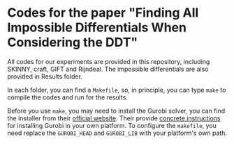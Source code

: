 # Codes for the paper "Finding All Impossible Differentials When Considering the DDT"

All codes for our experiments are provided in this repository, including SKINNY, craft, GIFT and Rijndeal. 
The impossible differentials are also provided in Results folder.

In each folder, you can find a `Makefile`, so, in principle, you can type `make` to compile the codes and run for the results. 

Before you use `make`, you may need to install the Gurobi solver, you can find the installer from their [official website](https://www.gurobi.com). 
Their provide [concrete instructions](https://www.gurobi.com/documentation/quickstart.html) for installing Gurobi in your own platform. 
To configure the `makefile`, you need replace the `GUROBI_HEAD` and `GUROBI_LIB` with your platform's own path.  


